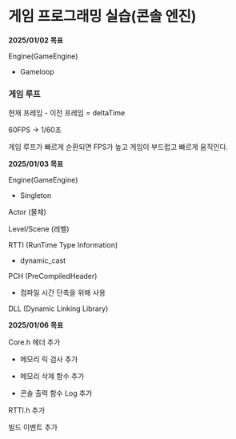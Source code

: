 # 게임 프로그래밍 실습(콘솔 엔진)



**2025/01/02 목표**

Engine(GameEngine)

* Gameloop

### 게임 루프

현재 프레임 - 이전 프레임 = deltaTime

60FPS -> 1/60초

게임 루프가 빠르게 순환되면 FPS가 높고 게임이 부드럽고 빠르게 움직인다.





**2025/01/03 목표**

Engine(GameEngine)

* Singleton

Actor (물체)

Level/Scene (레벨)

RTTI (RunTime Type Information)

* dynamic_cast

PCH (PreCompiledHeader)

* 컴파일 시간 단축을 위해 사용

DLL (Dynamic Linking Library)



**2025/01/06 목표**

Core.h 헤더 추가

* 메모리 릭 검사 추가

* 메모리 삭제 함수 추가

* 콘솔 출력 함수 Log 추가

RTTI.h 추가

빌드 이벤트 추가
